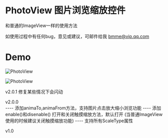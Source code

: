 # PhotoView 图片浏览缩放控件

和普通的ImageView一样的使用方法

如使用过程中有任何bug，意见或建议，可邮件给我 bmme@vip.qq.com

# Demo
![PhotoView](./demo2.gif)

![PhotoView](./demo1.gif)

v2.0.1
   修复某些情况下会闪动

v2.0.0  
   ---- 添加animaTo,animaFrom方法，支持图片点击放大缩小浏览功能
   ---- 添加enable()和disenable() 打开和关闭触摸缩放方法，默认打开 (当普通ImageView使用的时候建议关闭触摸缩放功能)
   ---- 支持所有ScaleType属性

v1.0
